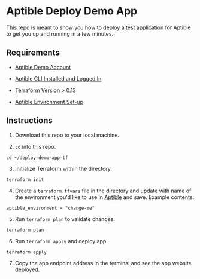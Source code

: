 # Aptible Deploy Demo App

This repo is meant to show you how to deploy a test application for Aptible to get you up and running in a few minutes.

## Requirements

- [Aptible Demo Account](https://aptible.com)

- [Aptible CLI Installed and Logged In](https://deploy-docs.aptible.com/docs/cli)

- [Terraform Version > 0.13](https://learn.hashicorp.com/tutorials/terraform/install-cli)

- [Aptible Environment Set-up](https://deploy-docs.aptible.com/docs/environments)

## Instructions

1. Download this repo to your local machine.

2. `cd` into this repo.

```console
cd ~/deploy-demo-app-tf
```

3. Initialize Terraform within the directory.

```console
terraform init
```

4. Create a `terraform.tfvars` file in the directory and update with name of the environment you'd like to use in [Aptible](https://aptible.com) and save. Example contents:

```hcl
aptible_environment = "change-me"
```

5. Run `terraform plan` to validate changes.

```console
terraform plan
```

6. Run `terraform apply` and deploy app.

```console
terraform apply
```

7. Copy the app endpoint address in the terminal and see the app website deployed.